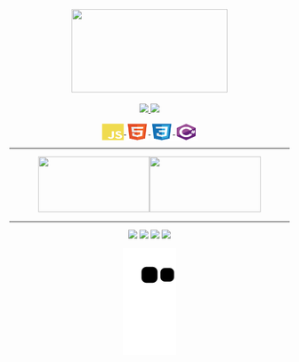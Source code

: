 
<div align="center">
<img src="https://c.tenor.com/I1JtFdfmNP8AAAAC/bem-vindo-cute.gif" width="280" height="150">
</div>
<div align="center"><br />
  <a href="https://github.com/ThamiresLC">
  <img height="150em" src="https://github-readme-stats.vercel.app/api?username=ThamiresLC&show_icons=true&theme=radical&include_all_commits=true&count_private=true"/>
  <img height="150em" src="https://github-readme-stats.vercel.app/api/top-langs/?username=ThamiresLC&layout=compact&langs_count=7&theme=radical"/>
</div>
<div align="center"><br />
  <img align="center" alt="Rafa-Js" height="30" width="40" src="https://raw.githubusercontent.com/devicons/devicon/master/icons/javascript/javascript-plain.svg">
  <img align="center" alt="Rafa-HTML" height="30" width="40" src="https://raw.githubusercontent.com/devicons/devicon/master/icons/html5/html5-original.svg">
  <img align="center" alt="Rafa-CSS" height="30" width="40" src="https://raw.githubusercontent.com/devicons/devicon/master/icons/css3/css3-original.svg">
  <img align="center" alt="Rafa-Csharp" height="30" width="40" src="https://raw.githubusercontent.com/devicons/devicon/master/icons/csharp/csharp-original.svg">
</div><hr>
  <div align="center">
  <img src="https://i.imgur.com/dK5jv0H.gif?noredirect" height="100" width="200"><img src="https://media1.giphy.com/media/KyIaRm6jYlAGyJ86zH/giphy.gif" height="100" width="200">
  </div><hr>
  <div align="center" > 
   <a href="https://www.instagram.com/aunnt" target="_blank"><img src="https://img.shields.io/badge/-Instagram-%23E4405F?style=for-the-badge&logo=instagram&logoColor=white" target="_blank"></a>
  <a href="https://web.facebook.com/aaunnt/" target="_blank"><img src="https://img.shields.io/badge/Facebook-1877F2?style=for-the-badge&logo=facebook&logoColor=white" target="_blank"></a> 
  <a href = "mailto:thata.skt4@gmail.com"><img src="https://img.shields.io/badge/-Gmail-%23333?style=for-the-badge&logo=gmail&logoColor=white" target="_blank"></a>
  <a href="https://www.linkedin.com/in/athamires" target="_blank"><img src="https://img.shields.io/badge/-LinkedIn-%230077B5?style=for-the-badge&logo=linkedin&logoColor=white" target="_blank"></a> 
 
  ![Snake animation](https://github.com/ThamiresLC/ThamiresLC/blob/output/github-contribution-grid-snake.svg)
 
</div>
